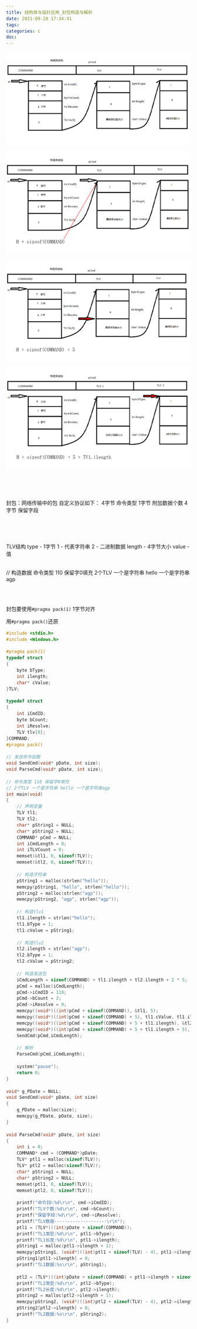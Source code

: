 ```yaml
---
title: 结构体与指针应用_封包构造与解析
date: 2021-09-28 17:34:41
tags:
categories: c
doc:
---
```


![image-20210928175610434](/images/javawz/image-20210928175610434.png)

![image-20210928180651334](/images/javawz/image-20210928180651334.png)

![image-20210928181047378](/images/javawz/image-20210928181047378.png)



![image-20210928181341416](/images/javawz/image-20210928181341416.png)

<br/><br/><br/>

封包：网络传输中的包
自定义协议如下：
4字节 命令类型
1字节 附加数据个数
4字节 保留字段

<br/><br/><br/>

TLV结构
type - 1字节          1 - 代表字符串 2 - 二进制数据
length - 4字节大小
value - 值<br/><br/>

// 构造数据
命令类型 110 保留字0填充
2个TLV 一个是字符串 hello 一个是字符串agp

<br/><br/>

封包要使用`#pragma pack(1)`  1字节对齐

用`#pragma pack()`还原

```c
#include <stdio.h>
#include <Windows.h>

#pragma pack(1)
typedef struct
{
	byte bType;
	int ilength;
	char* cValue;
}TLV;

typedef struct
{
	int iCmdID;
	byte bCount;
	int iResolve;
	TLV tlv[0];
}COMMAND;
#pragma pack()
 
// 发送命令函数
void SendCmd(void* pDate, int size);
void ParseCmd(void* pDate, int size);

// 命令类型 110 保留字0填充
// 2个TLV 一个是字符串 hello 一个是字符串agp
int main(void)
{	
	// 声明变量
	TLV tl1;
	TLV tl2;
	char* pString1 = NULL;
	char* pString2 = NULL;
	COMMAND* pCmd = NULL;
	int iCmdLength = 0;
	int iTLVCount = 0;
	memset(&tl1, 0, sizeof(TLV));
	memset(&tl2, 0, sizeof(TLV));

	// 构造字符串
	pString1 = malloc(strlen("hello"));
	memcpy(pString1, "hello", strlen("hello"));
	pString2 = malloc(strlen("agp"));
	memcpy(pString2, "agp", strlen("agp"));

	// 构造tlv1
	tl1.ilength = strlen("hello");
	tl1.bType = 1;
	tl1.cValue = pString1;

	// 构造tlv2
	tl2.ilength = strlen("agp");
	tl2.bType = 1;
	tl2.cValue = pString2;

	// 构造发送包
	iCmdLength = sizeof(COMMAND) + tl1.ilength + tl2.ilength + 2 * 5;
	pCmd = malloc(iCmdLength);
	pCmd->iCmdID = 110;
	pCmd->bCount = 2;
	pCmd->iResolve = 0;
	memcpy((void*)((int)pCmd + sizeof(COMMAND)), &tl1, 5);
	memcpy((void*)((int)pCmd + sizeof(COMMAND) + 5), tl1.cValue, tl1.ilength);
	memcpy((void*)((int)pCmd + sizeof(COMMAND) + 5 + tl1.ilength), &tl2, 5);
	memcpy((void*)((int)pCmd + sizeof(COMMAND) + 5 + tl1.ilength + 5), tl2.cValue, tl2.ilength);
	SendCmd(pCmd,iCmdLength);

	// 解析
	ParseCmd(pCmd,iCmdLength);

	system("pause");
	return 0;
}

void* g_PDate = NULL;
void SendCmd(void* pDate, int size)
{
	g_PDate = malloc(size);
	memcpy(g_PDate, pDate, size);
}

void ParseCmd(void* pDate, int size)
{
	int i = 0;
	COMMAND* cmd = (COMMAND*)pDate;
	TLV* ptl1 = malloc(sizeof(TLV));
	TLV* ptl2 = malloc(sizeof(TLV));
	char* pString1 = NULL;
	char* pString2 = NULL;
	memset(ptl1, 0, sizeof(TLV));
	memset(ptl2, 0, sizeof(TLV));

	printf("命令ID:%d\r\n", cmd->iCmdID);
	printf("TLV个数:%d\r\n", cmd->bCount);
	printf("保留字段:%d\r\n", cmd->iResolve);
	printf("TLV数据--------------------\r\n");
	ptl1 = (TLV*)((int)pDate + sizeof(COMMAND));
	printf("TL1类型:%d\r\n", ptl1->bType);
	printf("TL1长度:%d\r\n", ptl1->ilength);
	pString1 = malloc(ptl1->ilength + 1);
	memcpy(pString1, (void*)((int)ptl1 + sizeof(TLV) - 4), ptl1->ilength);
	pString1[ptl1->ilength] = 0;
	printf("TL1数据:%s\r\n", pString1);
	
	ptl2 = (TLV*)((int)pDate + sizeof(COMMAND) + ptl1->ilength + sizeof(TLV) - 4);
	printf("TL2类型:%d\r\n", ptl2->bType);
	printf("TL2长度:%d\r\n", ptl2->ilength);
	pString2 = malloc(ptl2->ilength + 1);
	memcpy(pString2, (void*)((int)ptl2 + sizeof(TLV) - 4), ptl2->ilength);
	pString2[ptl2->ilength] = 0;
	printf("TL2数据:%s\r\n", pString2);
}


```

